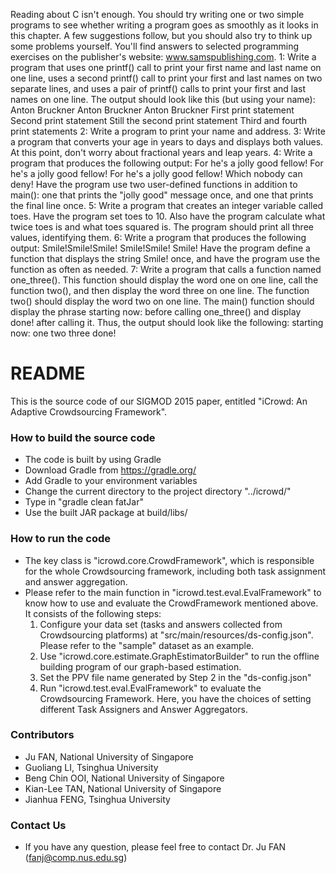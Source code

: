 

Reading about C isn't enough. You should try writing one or two simple programs to see whether writing a program goes as smoothly as it looks in this chapter. A few suggestions follow, but you should also try to think up some problems yourself. You'll find answers to selected programming exercises on the publisher's website: www.samspublishing.com.
1: Write a program that uses one printf() call to print your first name and last name on one line, uses a second printf() call to print your first and last names on two separate lines, and uses a pair of printf() calls to print your first and last names on one line. The output should look like this (but using your name):
 Anton Bruckner
Anton
Bruckner
Anton Bruckner
First print statement
Second print statement
Still the second print statement Third and fourth print statements
    2: Write a program to print your name and address.
3: Write a program that converts your age in years to days and displays both
values. At this point, don't worry about fractional years and leap years.
4: Write a program that produces the following output:
    For he's a jolly good fellow!
    For he's a jolly good fellow!
    For he's a jolly good fellow!
    Which nobody can deny!
Have the program use two user-defined functions in addition to main(): one that prints the "jolly good" message once, and one that prints the final line once.
5: Write a program that creates an integer variable called toes. Have the program set toes to 10. Also have the program calculate what twice toes is and what toes squared is. The program should print all three values, identifying them.
6: Write a program that produces the following output:
    Smile!Smile!Smile!
    Smile!Smile!
    Smile!
Have the program define a function that displays the string Smile! once, and have the program use the function as often as needed.
7: Write a program that calls a function named one_three(). This function should display the word one on one line, call the function two(), and then display the word three on one line. The function two() should display the word two on one line. The main() function should display the phrase starting now: before calling one_three() and display done! after calling it. Thus, the output should look like the following:
    starting now:
    one
    two
    three
done!



# README #

This is the source code of our SIGMOD 2015 paper, entitled "iCrowd: An Adaptive Crowdsourcing Framework". 

### How to build the source code ###

* The code is built by using Gradle 
* Download Gradle from https://gradle.org/
* Add Gradle to your environment variables
* Change the current directory to the project directory "../icrowd/"
* Type in "gradle clean fatJar"
* Use the built JAR package at build/libs/

### How to run the code ###

* The key class is "icrowd.core.CrowdFramework", which is responsible for the whole Crowdsourcing framework, including both task assignment and answer aggregation. 
* Please refer to the main function in "icrowd.test.eval.EvalFramework" to know how to use and evaluate the CrowdFramework mentioned above. It consists of the following steps: 
  1. Configure your data set (tasks and answers collected from Crowdsourcing platforms) at "src/main/resources/ds-config.json". Please refer to the "sample" dataset as an example. 
  2. Use "icrowd.core.estimate.GraphEstimatorBuilder" to run the offline building program of our graph-based estimation. 
  3. Set the PPV file name generated by Step 2 in the "ds-config.json"
  4. Run "icrowd.test.eval.EvalFramework" to evaluate the Crowdsourcing Framework. Here, you have the choices of setting different Task Assigners and Answer Aggregators. 

### Contributors ###

* Ju FAN, National University of Singapore
* Guoliang LI, Tsinghua University
* Beng Chin OOI, National University of Singapore
* Kian-Lee TAN, National University of Singapore
* Jianhua FENG, Tsinghua University

### Contact Us ###

* If you have any question, please feel free to contact Dr. Ju FAN (fanj@comp.nus.edu.sg)